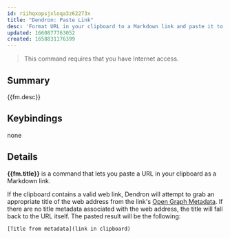 ```yaml
---
id: riihqxopsjxloqa3z62273x
title: "Dendron: Paste Link"
desc: 'Format URL in your clipboard to a Markdown link and paste it to a note.'
updated: 1660877763052
created: 1658831176399
---
```


> This command requires that you have Internet access.

## Summary
{{fm.desc}}

## Keybindings
none

## Details

**{{fm.title}}** is a command that lets you paste a URL in your clipboard as a Markdown link.

If the clipboard contains a valid web link, Dendron will attempt to grab an appropriate title of the web address from the link's [Open Graph Metadata](https://ogp.me/#metadata).
If there are no title metadata associated with the web address, the title will fall back to the URL itself.
The pasted result will be the following:

```
[Title from metadata](link in clipboard)
```

